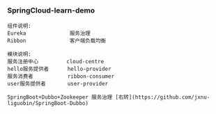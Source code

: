 
### SpringCloud-learn-demo


    组件说明:
    Eureka              服务治理
    Ribbon              客户端负载均衡
    
    模块说明:
    服务注册中心         cloud-centre  
    hello服务提供者      hello-provider 
    服务消费者           ribbon-consumer 
    user服务提供者       user-provider
    
    SpringBoot+Dubbo+Zookeeper 服务治理 [右转](https://github.com/jxnu-liguobin/SpringBoot-Dubbo)
    

